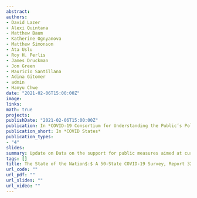 ```yaml
---
abstract: 
authors:
- David Lazer
- Alexi Quintana
- Matthew Baum
- Katherine Ognyanova
- Matthew Simonson
- Ata Uslu
- Roy H. Perlis
- James Druckman
- Jon Green
- Mauricio Santillana
- Adina Gitomer
- admin
- Hanyu Chwe
date: "2021-02-06T15:00:00Z"
image:
links:
math: true
projects:
publishDate: "2021-02-06T15:00:00Z"
publication: In *COVID-19 Consortium for Understanding the Public’s Policy Preferences Across States*
publication_short: In *COVID States*
publication_types:
- "4"
slides: 
summary: Update on Data on the support for public measures aimed at curbing the spread of COVID-19
tags: []
title: The State of the Nation$:$ A 50-State COVID-19 Survey, Report 32$:$ Update on public support for measures aimed at curbing COVID-19
url_code: ""
url_pdf: ""
url_slides: ""
url_video: ""
---
```


